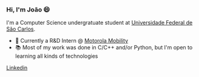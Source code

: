 ### Hi, I'm João 😄 
I'm a Computer Science undergratuate student at [Universidade Federal de São Carlos](https://www2.ufscar.br/).

- 💼  Currently a R&D Intern @ [Motorola Mobility](http://motorola.com/)
- 📚  Most of my work was done in C/C++ and/or Python, but I'm open to learning all kinds of technologies

[Linkedin](https://www.linkedin.com/in/joaovicmendes/)

<!--
**joaovicmendes/joaovicmendes** is a ✨ _special_ ✨ repository because its `README.md` (this file) appears on your GitHub profile.

Here are some ideas to get you started:

- 🔭 I’m currently working on ...
- 🌱 I’m currently learning ...
- 👯 I’m looking to collaborate on ...
- 🤔 I’m looking for help with ...
- 💬 Ask me about ...
- 📫 How to reach me: ...
- 😄 Pronouns: ...
- ⚡ Fun fact: ...
-->
